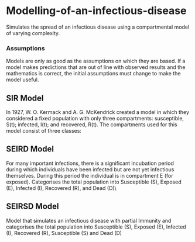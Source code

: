 # Modelling-of-an-infectious-disease

Simulates the spread of an infectious disease using a compartmental model of varying complexity.

### Assumptions
  Models are only as good as the assumptions on which they are based. If a model makes predictions that are out of line with observed results and the mathematics is correct, the     initial assumptions must change to make the model useful.

## SIR Model
  In 1927, W. O. Kermack and A. G. McKendrick created a model in which they considered a fixed population with only three compartments: susceptible, S(t); infected, I(t); and       recovered, R(t). The compartments used for this model consist of three classes:
## SEIRD Model
  For many important infections, there is a significant incubation period during which individuals have been infected but are not yet infectious themselves. During this period the individual is in compartment E (for exposed). Categorises the total population into Susceptible (S), Exposed (E), Infected (I), Recovered (R), and Dead (D)\
## SEIRSD Model
  Model that simulates an infectious disease with partial Immunity and categorises the total population into Susceptible (S), Exposed (E), Infected (I), Recovered (R), Susceptible   (S) and Dead (D)

